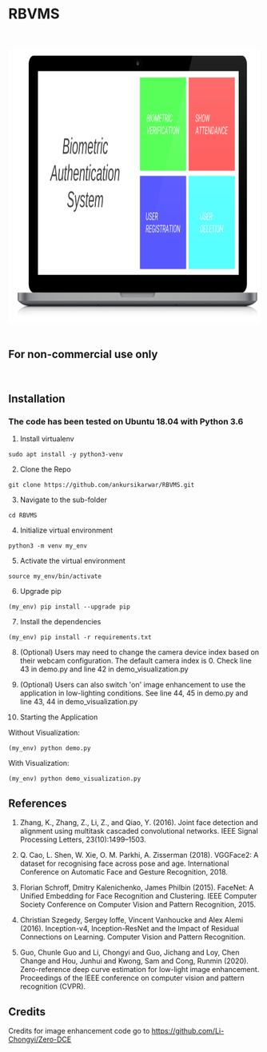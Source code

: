 # RBVMS

<br>
<br>

<img src="https://github.com/ankursikarwar/RBVMS/blob/master/UI.png" alt="Image4" width="900" height="550"/>     

<br>
<br>

## For non-commercial use only
<br>

## Installation 

### The code has been tested on Ubuntu 18.04 with Python 3.6

1. Install virtualenv

```
sudo apt install -y python3-venv
```

2. Clone the Repo

```
git clone https://github.com/ankursikarwar/RBVMS.git
```

3. Navigate to the sub-folder

```
cd RBVMS
```

4. Initialize virtual environment 

```
python3 -m venv my_env
```

5. Activate the virtual environment

```
source my_env/bin/activate
```

6. Upgrade pip 

```
(my_env) pip install --upgrade pip
```

7. Install the dependencies

```
(my_env) pip install -r requirements.txt
```

8. (Optional) Users may need to change the camera device index based on their webcam configuration. The default camera index is 0. Check line 43 in demo.py and line 42 in demo_visualization.py

9. (Optional) Users can also switch 'on' image enhancement to use the application in low-lighting conditions. See line 44, 45 in demo.py and line 43, 44 in demo_visualization.py

10. Starting the Application

Without Visualization:
```
(my_env) python demo.py
```

With Visualization:
```
(my_env) python demo_visualization.py
```



## References

1. Zhang, K., Zhang, Z., Li, Z., and Qiao, Y. (2016). Joint face detection and alignment using multitask cascaded convolutional networks. IEEE Signal Processing Letters, 23(10):1499–1503.

2. Q. Cao, L. Shen, W. Xie, O. M. Parkhi, A. Zisserman (2018). VGGFace2: A dataset for recognising face across pose and age. International Conference on Automatic Face and Gesture Recognition, 2018.

3. Florian Schroff, Dmitry Kalenichenko, James Philbin (2015). FaceNet: A Unified Embedding for Face Recognition and Clustering. IEEE Computer Society Conference on Computer Vision and Pattern Recognition, 2015.

4. Christian Szegedy, Sergey Ioffe, Vincent Vanhoucke and Alex Alemi (2016). Inception-v4, Inception-ResNet and the Impact
of Residual Connections on Learning. Computer Vision and Pattern Recognition.

5. Guo, Chunle Guo and Li, Chongyi and Guo, Jichang and Loy, Chen Change and Hou, Junhui and Kwong, Sam and Cong, Runmin (2020). Zero-reference deep curve estimation for low-light image enhancement. Proceedings of the IEEE conference on computer vision and pattern recognition (CVPR).


## Credits

Credits for image enhancement code go to https://github.com/Li-Chongyi/Zero-DCE 
